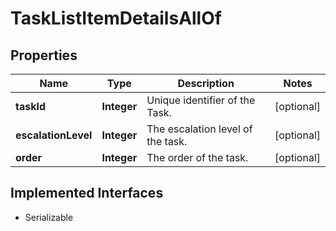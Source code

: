 

# TaskListItemDetailsAllOf


## Properties

Name | Type | Description | Notes
------------ | ------------- | ------------- | -------------
**taskId** | **Integer** | Unique identifier of the Task. |  [optional]
**escalationLevel** | **Integer** | The escalation level of the task. |  [optional]
**order** | **Integer** | The order of the task. |  [optional]


## Implemented Interfaces

* Serializable


